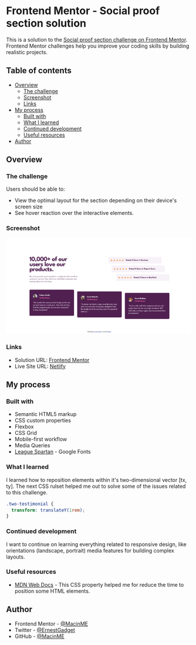 # Frontend Mentor - Social proof section solution

This is a solution to the [Social proof section challenge on Frontend Mentor](https://www.frontendmentor.io/challenges/social-proof-section-6e0qTv_bA). Frontend Mentor challenges help you improve your coding skills by building realistic projects.

## Table of contents

- [Overview](#overview)
  - [The challenge](#the-challenge)
  - [Screenshot](#screenshot)
  - [Links](#links)
- [My process](#my-process)
  - [Built with](#built-with)
  - [What I learned](#what-i-learned)
  - [Continued development](#continued-development)
  - [Useful resources](#useful-resources)
- [Author](#author)

## Overview

### The challenge

Users should be able to:

- View the optimal layout for the section depending on their device's screen size
- See hover reaction over the interactive elements.

### Screenshot

![](./assets/screenshot/screenshot.png)

### Links

- Solution URL: [Frontend Mentor](https://www.frontendmentor.io/solutions/solution-using-css-grid-flexbox-and-media-queries-html-and-css-jFzsxXxgqo)
- Live Site URL: [Netlify](https://social-proof-section-macin.netlify.app/)

## My process

### Built with

- Semantic HTML5 markup
- CSS custom properties
- Flexbox
- CSS Grid
- Mobile-first workflow
- Media Queries
- [League Spartan](https://fonts.google.com/specimen/League+Spartan) - Google Fonts

### What I learned

I learned how to reposition elements within it's two-dimensional vector [tx, ty].
The next CSS rulset helped me out to solve some of the issues related to this challenge.

```css
.two-testimonial {
  transform: translateY(1rem);
}
```

### Continued development

I want to continue on learning everything related to responsive design, like orientations (landscape, portrait) media features for building complex layouts.

### Useful resources

- [MDN Web Docs](https://developer.mozilla.org/en-US/docs/Web/CSS/transform-function/translate) - This CSS property helped me for reduce the time to position some HTML elements.

## Author

- Frontend Mentor - [@MacinME](https://www.frontendmentor.io/profile/MacinME)
- Twitter - [@ErnestGadget](https://www.twitter.com/ErnestGadget)
- GitHub - [@MacinME](https://github.com/MacinME)
